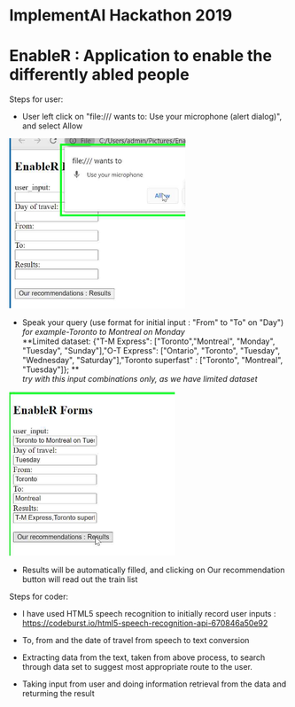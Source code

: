 # ImplementAI Hackathon 2019
# EnableR : Application to enable the differently abled people

Steps for user: 

- User left click on "file:/// wants to: Use your microphone (alert dialog)", and select Allow

![Test Image 1](https://github.com/shabnm/EnableR_ImplementAI_hackathon/blob/master/Enable_microphone.PNG)

- Speak your query (use format for initial input : "From" to "To" on "Day")<br/>
  *for example-Toronto to Montreal on Monday* <br/>
  **Limited dataset:  {"T-M Express": ["Toronto","Montreal", "Monday", "Tuesday", "Sunday"],"O-T Express": ["Ontario", "Toronto", "Tuesday", "Wednesday", "Saturday"],"Toronto     superfast" : ["Toronto", "Montreal", "Tuesday"]};  ** <br/>
  *try with this input combinations only, as we have limited dataset* <br/>
  
![Test Image 1](https://github.com/shabnm/EnableR_ImplementAI_hackathon/blob/master/query.PNG)

- Results will be automatically filled, and clicking on Our recommendation button will read out the train list

Steps for coder: 

- I have used HTML5 speech recognition to initially record user inputs : https://codeburst.io/html5-speech-recognition-api-670846a50e92

- To, from and the date of travel from speech to text conversion

- Extracting data from the text, taken from above process, to search through data set to suggest most appropriate route to the user.

- Taking input from user and doing information retrieval from the data and returming the result
